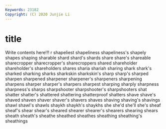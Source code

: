 ```yaml
---
Keywords: 23182
Copyright: (C) 2020 Junjie Li
---
```


# title

Write contents here!!!
r 
shapeliest 
shapeliness 
shapeliness's 
shapely 
shapes 
shaping 
sharable
shard 
shard's 
shards 
share 
share's 
shareable 
sharecropper 
sharecropper's 
sharecroppers 
shared
shareholder 
shareholder's 
shareholders 
shares 
sharia 
shariah 
sharing 
shark 
shark's 
sharked
sharking 
sharks 
sharkskin 
sharkskin's 
sharp 
sharp's 
sharped 
sharpen 
sharpened 
sharpener
sharpener's 
sharpeners 
sharpening 
sharpens 
sharper 
sharper's 
sharpers 
sharpest 
sharping 
sharply
sharpness 
sharpness's 
sharps 
sharpshooter 
sharpshooter's 
sharpshooters 
shat 
shatter 
shatter's 
shattered
shattering 
shatterproof 
shatters 
shave 
shave's 
shaved 
shaven 
shaver 
shaver's 
shavers
shaves 
shaving 
shaving's 
shavings 
shawl 
shawl's 
shawls 
shaykh 
shaykh's 
shaykhs
she 
she'd 
she'll 
she's 
sheaf 
sheaf's 
shear 
shear's 
sheared 
shearer
shearer's 
shearers 
shearing 
shears 
sheath 
sheath's 
sheathe 
sheathed 
sheathes 
sheathing
sheathing's 
sheathings 
